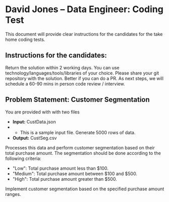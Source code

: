 # David Jones – Data Engineer: Coding Test

This document will provide clear instructions for the candidates for the take home coding tests.

## Instructions for the candidates: 

Return the solution within 2 working days.
You can use technology/languages/tools/libraries of your choice.
Please share your git repository with the solution. Better if you can do a PR.
As next steps, we will schedule a 60-90 mins in person code review / interview.

## Problem Statement: Customer Segmentation

You are provided with with two files

* **Input:** CustData.json
* * This is a sample input file. Generate 5000 rows of data.
* **Output:** CustSeg.csv 

Processes this data and perform customer segmentation based on their total purchase amount. The segmentation should be done according to the following criteria: 

* "Low": Total purchase amount less than $100.
* "Medium": Total purchase amount between $100 and $500.
* "High": Total purchase amount greater than $500.

Implement customer segmentation based on the specified purchase amount ranges.

